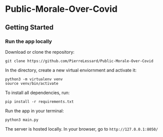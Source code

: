 # Public-Morale-Over-Covid
## Getting Started
### Run the app locally
Download or clone the repository:
```
git clone https://github.com/PierreLessard/Public-Morale-Over-Covid
```
In the directory, create a new virtual enviornment and activate it:
```
python3 -m virtualenv venv
source venv/bin/activate
```
To install all dependencies, run:
```
pip install -r requirements.txt
```
Run the app in your terminal:
```
python3 main.py
```
The server is hosted locally. In your browser, go to ```http://127.0.0.1:8050/```